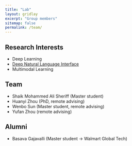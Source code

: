 ```yaml
---
title: "Lab"
layout: gridlay
excerpt: "Group members"
sitemap: false
permalink: /team/
---
```



## Research Interests

- Deep Learning
- [Deep Natural Language Interface](https://wenlu-w.github.io/project/2021/01/01/NLIDB.html)
- Multimodal Learning


## Team

- Shaik Mohammed Ali Sheriff (Master student)
- Huanyi Zhou (PhD, remote advising) 
- Wenbo Sun (Master student, remote advising)
- Yufan Zhou (remote advising)


## Alumni

- Basava Gajavalli (Master student -> Walmart Global Tech)


